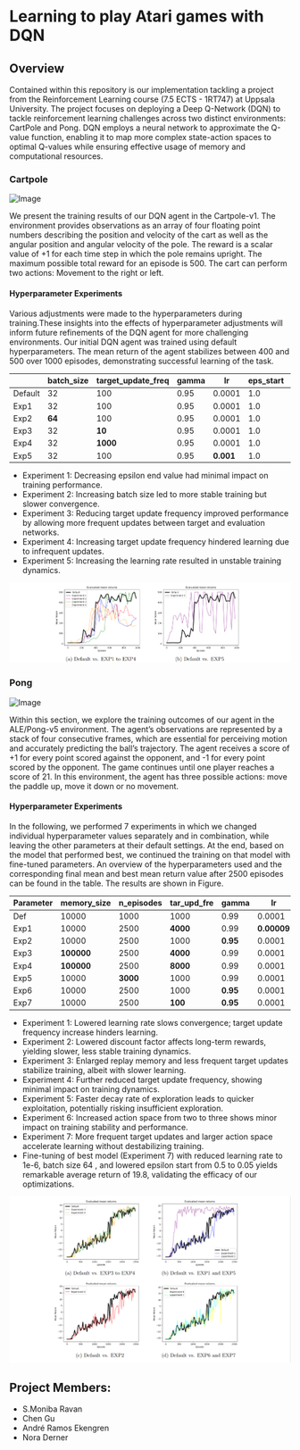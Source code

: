 # Learning to play Atari games with DQN

## Overview
Contained within this repository is our implementation tackling a project from the Reinforcement Learning course (7.5 ECTS - 1RT747) at Uppsala University. The project focuses on deploying a Deep Q-Network (DQN) to tackle reinforcement learning challenges across two distinct environments: CartPole and Pong. DQN employs a neural network to approximate the Q-value function, enabling it to map more complex state-action spaces to optimal Q-values while ensuring effective usage of memory and computational resources.

### Cartpole
![Image](https://github.com/user-attachments/assets/9b18ba33-58fb-4125-b8f2-f9b8628fe228)

We present the training results of our DQN agent in the Cartpole-v1. The environment provides observations as an array of four floating point numbers describing the position and velocity of the cart as well as the angular position and angular velocity of the pole. The reward is a scalar value of +1 for each time step in which the pole remains upright. The maximum possible total reward for an episode is 500. The cart can perform two actions: Movement to the right or left.

#### Hyperparameter Experiments
Various adjustments were made to the hyperparameters during training.These insights into the effects of hyperparameter adjustments will inform future refinements of the DQN agent for more challenging environments.
Our initial DQN agent was trained using default hyperparameters. The mean return of the agent stabilizes between 400 and 500 over 1000 episodes, demonstrating successful learning of the task. 


|                    | batch\_size | target\_update\_freq | gamma | lr      | eps\_start | eps\_end | anneal\_length | **final\_return** | **best\_return** |
|--------------------|-------------|----------------------|-------|---------|------------|----------|----------------|-------------------|------------------|
| Default            | 32          | 100                  | 0.95  | 0.0001  | 1.0        | 0.05     | 10000          | 439.4             | 500.0            |
| Exp1               | 32          | 100                  | 0.95  | 0.0001  | 1.0        | **0.01** | 10000          | 244.6             | 433.8            |
| Exp2               | **64**      | 100                  | 0.95  | 0.0001  | 1.0        | 0.05     | 10000          | 253.2             | 410.8            |
| Exp3               | 32          | **10**               | 0.95  | 0.0001  | 1.0        | 0.05     | 10000          | 485.8             | 499.0            |
| Exp4               | 32          | **1000**             | 0.95  | 0.0001  | 1.0        | 0.05     | 10000          | 175.6             | 379.6            |
| Exp5               | 32          | 100                  | 0.95  | **0.001**| 1.0        | 0.05     | 10000          | 241.2             | 500.0            |

- Experiment 1: Decreasing epsilon end value had minimal impact on training performance.
- Experiment 2: Increasing batch size led to more stable training but slower convergence.
- Experiment 3: Reducing target update frequency improved performance by allowing more frequent updates between target and evaluation networks.
- Experiment 4: Increasing target update frequency hindered learning due to infrequent updates.
- Experiment 5: Increasing the learning rate resulted in unstable training dynamics. 

![](plots/Summary/cartpole_plot.png)



### Pong
![Image](https://github.com/user-attachments/assets/e28ecaf9-445d-4586-9f84-18613d98cf8c)

Within this section, we explore the training outcomes of our agent in the ALE/Pong-v5
environment. The agent’s observations are represented by a stack of four consecutive frames, which are essential for perceiving motion and accurately predicting the ball’s trajectory. The agent receives a score of +1 for every point scored against the opponent, and -1 for every point scored by the opponent. The game continues until one player reaches a score of 21. In this environment, the agent has three possible actions: move the paddle up, move it down or no movement.

#### Hyperparameter Experiments
In the following, we performed 7 experiments in which we changed individual hyperparameter values separately and in combination, while leaving the other parameters at their default settings. At the end, based on the model that performed best, we continued the training on that model with fine-tuned parameters. An overview of the hyperparameters used and the corresponding final mean and best mean return value after 2500 episodes can be found in the table. The results are shown in Figure.


| Parameter     | memory\_size | n\_episodes | tar\_upd\_fre | gamma | lr       | eps\_start | eps\_end | ann\_length | n\_actions | final\_return | best\_return |
|---------------|--------------|-------------|---------------|-------|----------|------------|----------|-------------|------------|---------------|--------------|
| Def           | 10000        | 1000        | 1000          | 0.99  | 0.0001   | 1.0        | 0.01     | 10^6        | 2          | 15.4          | 18           |
| Exp1          | 10000        | 2500        | **4000**      | 0.99  | **0.00009**| 1.0        | 0.01     | 10^6        | 2          | 12.4          | 17           |
| Exp2          | 10000        | 2500        | 1000          | **0.95**| 0.0001   | 1.0        | 0.01     | 10^6        | 2          | 18.2          | 18.6         |
| Exp3          | **100000**   | 2500        | **4000**      | 0.99  | 0.0001   | 1.0        | 0.01     | 10^6        | 2          | 16.8          | 19           |
| Exp4          | **100000**   | 2500        | **8000**      | 0.99  | 0.0001   | 1.0        | 0.01     | 10^6        | 2          | 17.8          | 19.2         |
| Exp5          | 10000        | **3000**    | 1000          | 0.99  | 0.0001   | 1.0        | 0.01     | **10^4**    | 2          | 17.6          | **19.6**     |
| Exp6          | 10000        | 2500        | 1000          | **0.95**| 0.0001   | 1.0        | 0.01     | 10^6        | **3**          | 17.2          | 18.6         |
| Exp7          | 10000        | 2500        | **100**       | **0.95**| 0.0001   | 1.0        | 0.01     | 10^6        | **3**      | 17.6          | 19           |

- Experiment 1: Lowered learning rate slows convergence; target update frequency increase hinders learning.
- Experiment 2: Lowered discount factor affects long-term rewards, yielding slower, less stable training dynamics.
- Experiment 3: Enlarged replay memory and less frequent target updates stabilize training, albeit with slower learning.
- Experiment 4: Further reduced target update frequency, showing minimal impact on training dynamics.
- Experiment 5: Faster decay rate of exploration leads to quicker exploitation, potentially risking insufficient exploration.
- Experiment 6: Increased action space from two to three shows minor impact on training stability and performance.
- Experiment 7: More frequent target updates and larger action space accelerate learning without destabilizing training.
- Fine-tuning of best model (Experiment 7) with reduced learning rate to 1e-6, batch size 64 , and lowered epsilon start from 0.5 to 0.05 yields remarkable average return of 19.8, validating the efficacy of our optimizations. 

![](plots/Summary/pong_plot.png)


## Project Members:
- S.Moniba Ravan
- Chen Gu
- André Ramos Ekengren
- Nora Derner
